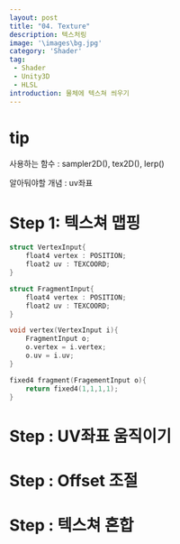 ```yaml
---
layout: post
title: "04. Texture"
description: 텍스처링
image: '\images\bg.jpg'
category: 'Shader'
tag:
 - Shader
 - Unity3D
 - HLSL
introduction: 물체에 텍스쳐 씌우기
---
```


# tip

사용하는 함수 : sampler2D(), tex2D(), lerp()

알아둬야할 개념 : uv좌표



# Step 1: 텍스쳐 맵핑

```c
struct VertexInput{
    float4 vertex : POSITION;
    float2 uv : TEXCOORD;
}

struct FragmentInput{
    float4 vertex : POSITION;
    float2 uv : TEXCOORD;
}

void vertex(VertexInput i){
	FragmentInput o;
    o.vertex = i.vertex;
    o.uv = i.uv;
}

fixed4 fragment(FragementInput o){
    return fixed4(1,1,1,1);
}
```



# Step : UV좌표 움직이기



# Step : Offset 조절



# Step  : 텍스쳐 혼합

